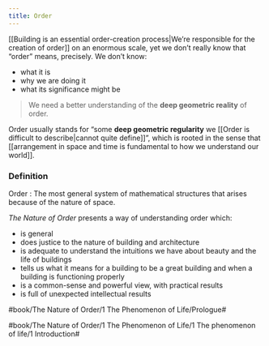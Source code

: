 ```yaml
---
title: Order
---
```


[[Building is an essential order-creation process|We’re responsible for the creation of order]] on an enormous scale, yet we don’t really know that “order” means, precisely.  We don’t know:

- what it is
- why we are doing it
- what its significance might be

> We need a better understanding of the **deep geometric reality** of order.

Order usually stands for “some **deep geometric regularity** we [[Order is difficult to describe|cannot quite define]]”, which is rooted in the sense that [[arrangement in space and time is fundamental to how we understand our world]].

### Definition
Order
: The most general system of mathematical structures that arises because of the nature of space.

_The Nature of Order_ presents a way of understanding order which:

- is general
- does justice to the nature of building and architecture
- is adequate to understand the intuitions we have about beauty and the life of buildings
- tells us what it means for a building to be a great building and when a building is functioning properly
- is a common-sense and powerful view, with practical results
- is full of unexpected intellectual results


#book/The Nature of Order/1 The Phenomenon of Life/Prologue#

#book/The Nature of Order/1 The Phenomenon of Life/1 The phenomenon of life/1 Introduction#